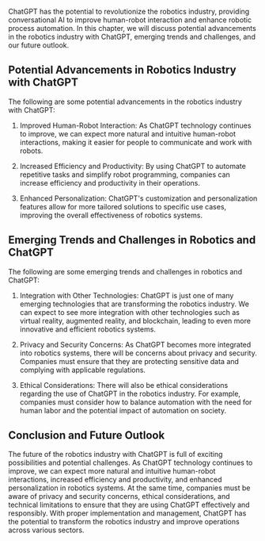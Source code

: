 
ChatGPT has the potential to revolutionize the robotics industry, providing conversational AI to improve human-robot interaction and enhance robotic process automation. In this chapter, we will discuss potential advancements in the robotics industry with ChatGPT, emerging trends and challenges, and our future outlook.

Potential Advancements in Robotics Industry with ChatGPT
--------------------------------------------------------

The following are some potential advancements in the robotics industry with ChatGPT:

1. Improved Human-Robot Interaction: As ChatGPT technology continues to improve, we can expect more natural and intuitive human-robot interactions, making it easier for people to communicate and work with robots.

2. Increased Efficiency and Productivity: By using ChatGPT to automate repetitive tasks and simplify robot programming, companies can increase efficiency and productivity in their operations.

3. Enhanced Personalization: ChatGPT's customization and personalization features allow for more tailored solutions to specific use cases, improving the overall effectiveness of robotics systems.

Emerging Trends and Challenges in Robotics and ChatGPT
------------------------------------------------------

The following are some emerging trends and challenges in robotics and ChatGPT:

1. Integration with Other Technologies: ChatGPT is just one of many emerging technologies that are transforming the robotics industry. We can expect to see more integration with other technologies such as virtual reality, augmented reality, and blockchain, leading to even more innovative and efficient robotics systems.

2. Privacy and Security Concerns: As ChatGPT becomes more integrated into robotics systems, there will be concerns about privacy and security. Companies must ensure that they are protecting sensitive data and complying with applicable regulations.

3. Ethical Considerations: There will also be ethical considerations regarding the use of ChatGPT in the robotics industry. For example, companies must consider how to balance automation with the need for human labor and the potential impact of automation on society.

Conclusion and Future Outlook
-----------------------------

The future of the robotics industry with ChatGPT is full of exciting possibilities and potential challenges. As ChatGPT technology continues to improve, we can expect more natural and intuitive human-robot interactions, increased efficiency and productivity, and enhanced personalization in robotics systems. At the same time, companies must be aware of privacy and security concerns, ethical considerations, and technical limitations to ensure that they are using ChatGPT effectively and responsibly. With proper implementation and management, ChatGPT has the potential to transform the robotics industry and improve operations across various sectors.
